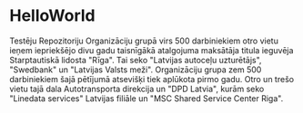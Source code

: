 # HelloWorld
Testēju Repozitoriju
Organizāciju grupā virs 500 darbiniekiem otro vietu ieņem iepriekšējo divu gadu taisnīgākā atalgojuma maksātāja titula ieguvēja Starptautiskā lidosta "Rīga". Tai seko "Latvijas autoceļu uzturētājs", "Swedbank" un "Latvijas Valsts meži".
Organizāciju grupa zem 500 darbiniekiem šajā pētījumā atsevišķi tiek aplūkota pirmo gadu. Otro un trešo vietu tajā dala Autotransporta direkcija un "DPD Latvia", kurām seko "Linedata services" Latvijas filiāle un "MSC Shared Service Center Riga".
